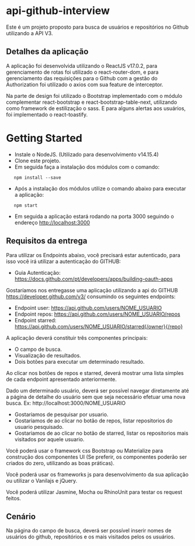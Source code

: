 # api-github-interview

Este é um projeto proposto para busca de usuários e repositórios no Github utilizando a API V3.

## Detalhes da aplicação

A aplicação foi desenvolvida utilizando o ReactJS v17.0.2, para gerenciamento de rotas foi utilizado o react-router-dom, e para gerenciamento das requisições para o Github com a gestão do Authorization foi utilizado o axios com sua feature de interceptor.

Na parte de design foi utilizado o Bootstrap implementado com o módulo complementar react-bootstrap e react-bootstrap-table-next, utilizando como framework de estilização o sass. E para alguns alertas aos usuários, foi implementado o react-toastify.

# Getting Started

- Instale o NodeJS. (Utilizado para desenvolvimento v14.15.4) 
- Clone este projeto.
- Em seguida faça a instalação dos módulos com o comando:
 ```
    npm install --save
  ```
- Após a instalação dos módulos utilize o comando abaixo para executar a aplicação:
 ```
    npm start
  ```
- Em seguida a aplicação estará rodando na porta 3000 seguindo o endereço [http://localhost:3000](http://localhost:3000)

## Requisitos da entrega

Para utilizar os Endpoints abaixo, você precisará estar autenticado, para isso você irá utilizar a autenticação do GITHUB:

- Guia Autenticação: https://docs.github.com/pt/developers/apps/building-oauth-apps

Gostaríamos nos entregasse uma aplicação utilizando a api do GITHUB https://developer.github.com/v3/ consumindo os seguintes endpoints:

- Endpoint user: https://api.github.com/users/NOME_USUARIO
- Endpoint repos: https://api.github.com/users/NOME_USUARIO/repos
- Endpoint starred: https://api.github.com/users/NOME_USUARIO/starred{/owner}{/repo}

A aplicação deverá constituir três componentes principais:

- O campo de busca.
- Visualização de resultados.
- Dois botões para executar um determinado resultado.

Ao clicar nos botões de repos e starred, deverá mostrar uma lista simples de cada endpoint
apresentado anteriormente.

Dado um determinado usuário, deverá ser possível navegar diretamente até a página de
detalhe do usuário sem que seja necessário efetuar uma nova busca. Ex: http://localhost:3000/NOME_USUARIO

- Gostariamos de pesquisar por usuario.
- Gostariamos de ao clicar no botão de repos, listar repositorios do usuario pesquisado.
- Gostariamos de ao clicar no botão de starred, listar os repositorios mais visitados por aquele usuario.

Você poderá usar o framework css Bootstrap ou Materialize para construção dos componentes UI (Se preferir, os componentes poderão ser criados do zero, utilizando as boas práticas).

Você poderá usar os frameworks js para desenvolvimento da sua aplicação ou utilizar o Vanilajs e jQuery.

Você poderá utilizar Jasmine, Mocha ou RhinoUnit para testar os request feitos.

## Cenário

Na página do campo de busca, deverá ser possível inserir nomes de usuários do github, repositórios e os mais visitados pelos os usuários.

